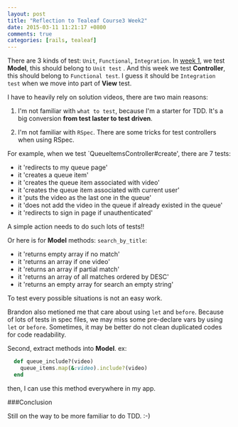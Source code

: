 ```yaml
---
layout: post
title: "Reflection to Tealeaf Course3 Week2"
date: 2015-03-11 11:21:17 +0800
comments: true
categories: [rails, tealeaf]
---
```


There are 3 kinds of test: `Unit`, `Functional`, `Integration`. In [week 1](http://www.tomohung.com/blog/2015/03/06/reflection-to-tealeaf-course3-week1/), we test **Model**, this should belong to `Unit test` . And this week we test **Controller**, this should belong to `Functional test`. I guess it should be `Integration test` when we move into part of **View** test.

I have to heavily rely on solution videos, there are two main reasons:

1. I'm not familiar with `what to test`, because I'm a starter for TDD. It's a big conversion **from test laster to test driven**.

2. I'm not familiar with `RSpec`. There are some tricks for test controllers when using RSpec.

For example, when we test `QueueItemsController#create', there are 7 tests:

- it 'redirects to my queue page'
- it 'creates a queue item'
- it 'creates the queue item associated with video'
- it 'creates the queue item associated with current user'
- it 'puts the video as the last one in the queue'
- it 'does not add the video in the queue if already existed in the queue'
- it 'redirects to sign in page if unauthenticated'

A simple action needs to do such lots of tests!!

Or here is for **Model** methods: `search_by_title`:

- it 'returns empty array if no match'
- it 'returns an array if one video'
- it 'returns an array if partial match'
- it 'returns an array of all matches ordered by DESC'
- it 'returns an empty array for search an empty string'

To test every possible situations is not an easy work.

Brandon also metioned me that care about using `let` and `before`. Because of lots of tests in spec files, we may miss some pre-declare vars by using `let` or `before`. Sometimes, it may be better do not clean duplicated codes for code readability.

Second, extract methods into **Model**. ex:

```ruby user.rb
  def queue_include?(video)
    queue_items.map(&:video).include?(video)
  end
```

then, I can use this method everywhere in my app.

###Conclusion

Still on the way to be more familiar to do TDD. :-)